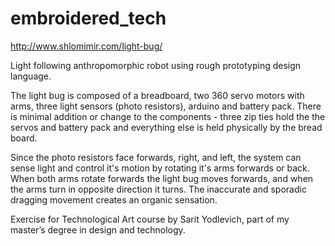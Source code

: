 # embroidered_tech

http://www.shlomimir.com/light-bug/

Light following anthropomorphic robot using rough prototyping design language.

The light bug is composed of a breadboard, two 360 servo motors with arms, three light sensors (photo resistors), arduino and battery pack. There is minimal addition or change to the components - three zip ties hold the the servos and battery pack and everything else is held physically by the bread board.

Since the photo resistors face forwards, right, and left, the system can sense light and control it's motion by rotating it's arms forwards or back. When both arms rotate forwards the light bug moves forwards, and when the arms turn in opposite direction it turns. The inaccurate and sporadic dragging movement creates an organic sensation.

Exercise for Technological Art course by Sarit Yodlevich, part of my master’s degree in design and technology.
